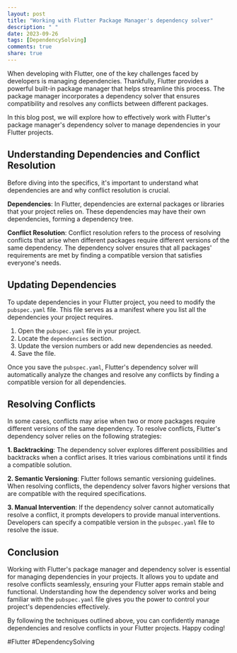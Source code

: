 ```yaml
---
layout: post
title: "Working with Flutter Package Manager's dependency solver"
description: " "
date: 2023-09-26
tags: [DependencySolving]
comments: true
share: true
---
```


When developing with Flutter, one of the key challenges faced by developers is managing dependencies. Thankfully, Flutter provides a powerful built-in package manager that helps streamline this process. The package manager incorporates a dependency solver that ensures compatibility and resolves any conflicts between different packages.

In this blog post, we will explore how to effectively work with Flutter's package manager's dependency solver to manage dependencies in your Flutter projects.

## Understanding Dependencies and Conflict Resolution

Before diving into the specifics, it's important to understand what dependencies are and why conflict resolution is crucial.

**Dependencies**: In Flutter, dependencies are external packages or libraries that your project relies on. These dependencies may have their own dependencies, forming a dependency tree.

**Conflict Resolution**: Conflict resolution refers to the process of resolving conflicts that arise when different packages require different versions of the same dependency. The dependency solver ensures that all packages' requirements are met by finding a compatible version that satisfies everyone's needs.

## Updating Dependencies

To update dependencies in your Flutter project, you need to modify the `pubspec.yaml` file. This file serves as a manifest where you list all the dependencies your project requires.

1. Open the `pubspec.yaml` file in your project.
2. Locate the `dependencies` section.
3. Update the version numbers or add new dependencies as needed.
4. Save the file.

Once you save the `pubspec.yaml`, Flutter's dependency solver will automatically analyze the changes and resolve any conflicts by finding a compatible version for all dependencies.

## Resolving Conflicts

In some cases, conflicts may arise when two or more packages require different versions of the same dependency. To resolve conflicts, Flutter's dependency solver relies on the following strategies:

**1. Backtracking**: The dependency solver explores different possibilities and backtracks when a conflict arises. It tries various combinations until it finds a compatible solution.

**2. Semantic Versioning**: Flutter follows semantic versioning guidelines. When resolving conflicts, the dependency solver favors higher versions that are compatible with the required  specifications.

**3. Manual Intervention**: If the dependency solver cannot automatically resolve a conflict, it prompts developers to provide manual interventions. Developers can specify a compatible version in the `pubspec.yaml` file to resolve the issue.

## Conclusion

Working with Flutter's package manager and dependency solver is essential for managing dependencies in your projects. It allows you to update and resolve conflicts seamlessly, ensuring your Flutter apps remain stable and functional. Understanding how the dependency solver works and being familiar with the `pubspec.yaml` file gives you the power to control your project's dependencies effectively.

By following the techniques outlined above, you can confidently manage dependencies and resolve conflicts in your Flutter projects. Happy coding!

#Flutter #DependencySolving